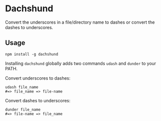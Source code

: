 # Dachshund

Convert the underscores in a file/directory name to dashes or convert the dashes to underscores.

## Usage

`npm install -g dachshund`

Installing `dachshund` globally adds two commands `udash` and `dunder` to your PATH.

Convert underscores to dashes:
```
udash file_name
#=> file_name => file-name
```

Convert dashes to underscores:
```
dunder file_name
#=> file-name => file_name
```
